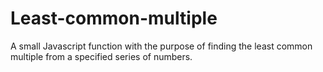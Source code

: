 Least-common-multiple
=====================

A small Javascript function with the purpose of finding the least common multiple from a specified series of numbers. 
